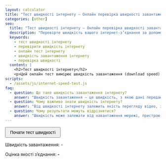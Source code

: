 ```yaml
---
layout: calculator
title: "Тест швидкості інтернету — Онлайн перевірка швидкості завантаження"
categories: [other]
seo:
  title: "Тест швидкості інтернету — Онлайн перевірка швидкості завантаження"
  description: "Перевірте швидкість вашого інтернет-з’єднання за допомогою простого онлайн тесту завантаження. Отримайте результат у Мбіт/с та оцінку якості з’єднання."
  keywords:
    - тест швидкості інтернету
    - перевірити швидкість інтернету
    - онлайн тест інтернету
    - швидкість завантаження інтернету
    - перевірка швидкості
  content: |
    <h2>Тест швидкості інтернету</h2>
    <p>Цей онлайн тест вимірює швидкість завантаження (download speed) вашого інтернет-з’єднання. Просто натисніть кнопку, і ми завантажимо тестовий файл, щоб оцінити швидкість.</p>  
scripts:
  - /assets/js/internet-speed-test.js
faq:
  - question: Що таке швидкість завантаження інтернету?
    answer: "Швидкість завантаження — це швидкість, з якою дані передаються з Інтернету на ваш пристрій, вимірюється в Мбіт/с."
  - question: Чому важливо знати швидкість інтернету?
    answer: "Від швидкості інтернету залежить якість перегляду відео, завантаження файлів та робота онлайн-сервісів."
  - question: Чому результати можуть відрізнятися?
    answer: "Швидкість може залежати від навантаження мережі, пристрою, часу доби та інших факторів."
---
```

<div class="calculator-block" style="max-width: 400px;">
      <button id="start-test" style="padding: 0.5em 1em; font-size: 1em; cursor: pointer;">Почати тест швидкості</button>
      <p>Швидкість завантаження: <span id="download-speed">-</span></p>
      <p>Оцінка якості з’єднання: <strong><span id="speed-category">-</span></strong></p>
    </div>
